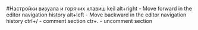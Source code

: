 #Настройки визуала и горячих клавиш keil
alt+right - Move forward in the editor navigation history
alt+left - Move backward in the editor navigation history
ctrl+/ - comment section
ctr+. - uncomment section
